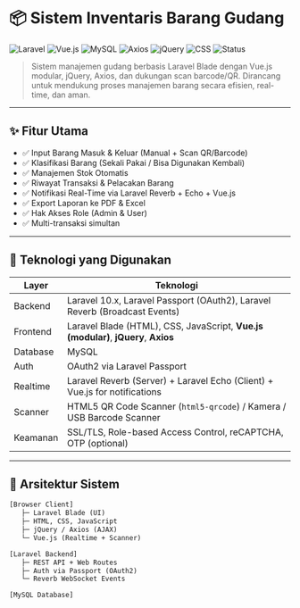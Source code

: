 # 📦 Sistem Inventaris Barang Gudang

![Laravel](https://img.shields.io/badge/Laravel-10.x-red?logo=laravel)
![Vue.js](https://img.shields.io/badge/Vue.js-3.x-green?logo=vue.js)
![MySQL](https://img.shields.io/badge/Database-MySQL-blue?logo=mysql)
![Axios](https://img.shields.io/badge/Axios-HTTP%20Client-yellow?logo=axios)
![jQuery](https://img.shields.io/badge/jQuery-3.x-blue?logo=jquery)
![CSS](https://img.shields.io/badge/CSS-3-blue?logo=css3)
![Status](https://img.shields.io/badge/status-Development-yellow)

> Sistem manajemen gudang berbasis Laravel Blade dengan Vue.js modular, jQuery, Axios, dan dukungan scan barcode/QR. Dirancang untuk mendukung proses manajemen barang secara efisien, real-time, dan aman.

---

## ✨ Fitur Utama

- ✅ Input Barang Masuk & Keluar (Manual + Scan QR/Barcode)
- ✅ Klasifikasi Barang (Sekali Pakai / Bisa Digunakan Kembali)
- ✅ Manajemen Stok Otomatis
- ✅ Riwayat Transaksi & Pelacakan Barang
- ✅ Notifikasi Real-Time via Laravel Reverb + Echo + Vue.js
- ✅ Export Laporan ke PDF & Excel
- ✅ Hak Akses Role (Admin & User)
- ✅ Multi-transaksi simultan

---

## 🧱 Teknologi yang Digunakan

| Layer        | Teknologi                                                                                        |
|--------------|--------------------------------------------------------------------------------------------------|
| Backend      | Laravel 10.x, Laravel Passport (OAuth2), Laravel Reverb (Broadcast Events)                      |
| Frontend     | Laravel Blade (HTML), CSS, JavaScript, **Vue.js (modular)**, **jQuery**, **Axios**              |
| Database     | MySQL                                                                                           |
| Auth         | OAuth2 via Laravel Passport                                                                      |
| Realtime     | Laravel Reverb (Server) + Laravel Echo (Client) + Vue.js for notifications                      |
| Scanner      | HTML5 QR Code Scanner (`html5-qrcode`) / Kamera / USB Barcode Scanner                           |
| Keamanan     | SSL/TLS, Role-based Access Control, reCAPTCHA, OTP (optional)                                    |

---

## 📐 Arsitektur Sistem

```txt
[Browser Client]
   ├─ Laravel Blade (UI)
   ├─ HTML, CSS, JavaScript
   ├─ jQuery / Axios (AJAX)
   └─ Vue.js (Realtime + Scanner)

[Laravel Backend]
   ├─ REST API + Web Routes
   ├─ Auth via Passport (OAuth2)
   └─ Reverb WebSocket Events

[MySQL Database]

